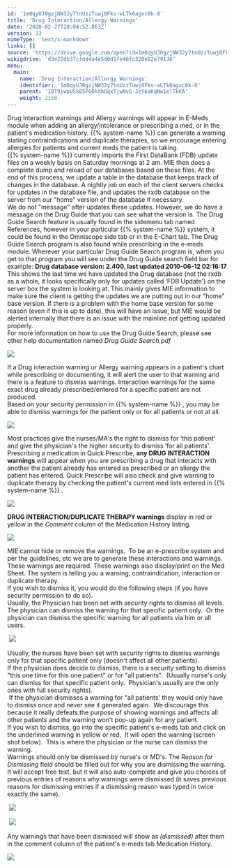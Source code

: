 ```yaml
---
id: '1m0qyUJ0gzjNW32y7tnUzzTuwj0Fkv-wLTk6agxc8k-8'
title: 'Drug Interaction/Allergy Warnings'
date: '2020-02-27T20:04:52.863Z'
version: 33
mimeType: 'text/x-markdown'
links: []
source: 'https://drive.google.com/open?id=1m0qyUJ0gzjNW32y7tnUzzTuwj0Fkv-wLTk6agxc8k-8'
wikigdrive: 'd3e22db37cfdd4a4e5d0d1fe46fc320e82e79136'
menu:
  main:
    name: 'Drug Interaction/Allergy Warnings'
    identifier: '1m0qyUJ0gzjNW32y7tnUzzTuwj0Fkv-wLTk6agxc8k-8'
    parent: '1BT9iwpUSk65PGOkXhOqxTjwNvG-JzY6aKqNw1elTkKA'
    weight: 2150
---
```

Drug interaction warnings and Allergy warnings will appear in E-Meds module when adding an allergy/intolerance or prescribing a med, or in the patient's medication history. {{% system-name %}} can generate a warning stating contraindications and duplicate therapies, so we encourage entering allergies for patients and current meds the patient is taking.  
{{% system-name %}} currently imports the First DataBank (FDB) update files on a weekly basis on Saturday mornings at 2 am. MIE then does a complete dump and reload of our databases based on these files. At the end of this process, we update a table in the database that keeps track of changes in the database. A nightly job on each of the client servers checks for updates in the database file, and updates the rxdb database on the server from our "home" version of the database if necessary.  
We do not "message" after updates these updates. However, we do have a message on the Drug Guide that you can see what the version is. The Drug Guide Search feature is usually found in the sidemenu tab named References, however in your particular {{% system-name %}} system, it could be found in the Omniscope side tab or in the E-Chart tab. The Drug Guide Search program is also found while prescribing in the e-meds module. Wherever your particular Drug Guide Search program is, when you get to that program you will see under the Drug Guide search field bar for example: **Drug database version: 2.400, last updated 2010-06-12 02:16:17**  
This shows the last time we have updated the Drug database (not the rxdb as a whole, it looks specifically only for updates called ‘FDB Update') on the server box the system is looking at. This mainly gives MIE information to make sure the client is getting the updates we are putting out in our "home" base version. If there is a problem with the home base version for some reason (even if this is up to date), this will have an issue, but MIE would be alerted internally that there is an issue with the mainline not getting updated properly.  
For more information on how to use the Drug Guide Search, please see other help documentation named *Drug Guide Search.pdf*
  
![](../drug-interaction-allergy-warnings.assets/f20e8ca2fd6c1fd4cdf5c6ff63a3b5a5.png)  

If a Drug interaction warning or Allergy warning appears in a patient's chart while prescribing or documenting, it will alert the user to that warning and there is a feature to *dismiss* warnings. Interaction warnings for the same exact drug already prescribed/entered for a specific patient are not produced.  
Based on your security permission in {{% system-name %}} , you may be able to dismiss warnings for the patient only or for all patients or not at all.
  
![](../drug-interaction-allergy-warnings.assets/d092b6161030599c738b4030f8871d3d.png)  

Most practices give the nurses/MA's the right to dismiss for ‘this patient' and give the physician's the higher security to dismiss ‘for all patients'.  
Prescribing a medication in Quick Prescribe, **any DRUG INTERACTION warnings** will appear when you are prescribing a drug that interacts with another the patient already has entered as prescribed or an allergy the patient has entered. Quick Prescribe will also check and give warning to duplicate therapy by checking the patient's current med lists entered in {{% system-name %}} .
  
![](../drug-interaction-allergy-warnings.assets/bcf2a6ee3a146733867b4dce0e038c34.png)  

**DRUG INTERACTION/DUPLICATE THERAPY warnings** display in red or yellow in the *Comment* column of the Medication History listing.
  
![](../drug-interaction-allergy-warnings.assets/25d42dc050dcc396134504522488b3a2.png)  

MIE cannot hide or remove the warnings.  To be an e-prescribe system and per the guidelines, etc we are to generate these interactions and warnings.  These warnings are required. These warnings also display/print on the Med Sheet. The system is telling you a warning, contraindication, interaction or duplicate therapy.  
If you wish to dismiss it, you would do the following steps (if you have security permission to do so).  
Usually, the Physician has been set with security rights to dismiss all levels.  The physician can dismiss the warning for that specific patient only.  Or the physician can dismiss the specific warning for all patients via him or all users.  
  
 ![](../drug-interaction-allergy-warnings.assets/373bfd51ea42591e1a6e1ab114ef4694.jpg)  
  
Usually, the nurses have been set with security rights to dismiss warnings only for that specific patient only (doesn't affect all other patients).  
If the physician does decide to dismiss, there is a security setting to dismiss "this one time for this one patient" or for "all patients".  (Usually nurse's only can dismiss for that specific patient only.  Physician's usually are the only ones with full security rights).  
 If the physician dismisses a warning for "all patients' they would only have to dismiss once and never see it generated again.  We discourage this because it really defeats the purpose of showing warnings and affects all other patients and the warning won't pop-up again for any patient.  
If you wish to dismiss, go into the specific patient's e-meds tab and click on the underlined warning in yellow or red.  It will open the warning (screen shot below).  This is where the physician or the nurse can dismiss the warning.  
Warnings should only be dismissed by nurse's or MD's. The *Reason for Dismissing* field should be filled out for why you are dismissing the warning. It will accept free text, but it will also auto-complete and give you choices of previous entries of reasons why warnings were dismissed (it saves previous reasons for dismissing entries if a dismissing reason was typed in twice exactly the same).  
  
 ![](../drug-interaction-allergy-warnings.assets/bd6ef5d46d1209ff4d380e24fbf69486.png)  
  
  
 ![](../drug-interaction-allergy-warnings.assets/ae32d66a4b5c30bf2584ab68ce6862f3.png)  
  
Any warnings that have been dismissed will show as *(dismissed)* after them in the comment column of the patient's e-meds tab Medication History.
  
![](../drug-interaction-allergy-warnings.assets/148da9049efc8f054cb38a8ad2f3cfd4.png)  

